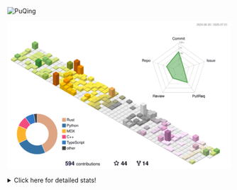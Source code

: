 ![PuQing](https://user-images.githubusercontent.com/27223114/171565019-9a56fae6-b08b-421f-99db-7e830da42371.png)

![](./profile-3d-contrib/profile-season-animate.svg)

<details>
<summary>Click here for detailed stats!</summary>

<!--START_SECTION:waka-->
![Lines of code](https://img.shields.io/badge/From%20Hello%20World%20I%27ve%20Written-1.9%20million%20lines%20of%20code-blue)

**🐱 My GitHub Data** 

> 📦 448.0 kB Used in GitHub's Storage 
 > 
> 🏆 238 Contributions in the Year 2025
 > 
> 🚫 Not Opted to Hire
 > 
> 📜 40 Public Repositories 
 > 
> 🔑 34 Private Repositories 
 > 
**I'm an Early 🐤** 

```text
🌞 Morning                767 commits         ██░░░░░░░░░░░░░░░░░░░░░░░   09.11 % 
🌆 Daytime                3619 commits        ███████████░░░░░░░░░░░░░░   43.01 % 
🌃 Evening                1936 commits        ██████░░░░░░░░░░░░░░░░░░░   23.01 % 
🌙 Night                  2093 commits        ██████░░░░░░░░░░░░░░░░░░░   24.87 % 
```


📊 **This Week I Spent My Time On** 

```text
💬 Programming Languages: 
Surfing                  17 hrs 10 mins      ██████████░░░░░░░░░░░░░░░   41.65 % 
Python                   6 hrs 44 mins       ████░░░░░░░░░░░░░░░░░░░░░   16.35 % 
Swift                    5 hrs 3 mins        ███░░░░░░░░░░░░░░░░░░░░░░   12.25 % 
ShellSession             4 hrs 24 mins       ███░░░░░░░░░░░░░░░░░░░░░░   10.69 % 
Chat                     3 hrs 13 mins       ██░░░░░░░░░░░░░░░░░░░░░░░   07.82 % 

🔥 Editors: 
Arc                      17 hrs 10 mins      ██████████░░░░░░░░░░░░░░░   41.65 % 
VS Code                  8 hrs 52 mins       █████░░░░░░░░░░░░░░░░░░░░   21.52 % 
Xcode                    5 hrs 28 mins       ███░░░░░░░░░░░░░░░░░░░░░░   13.27 % 
Ghostty                  4 hrs 27 mins       ███░░░░░░░░░░░░░░░░░░░░░░   10.82 % 
Telegram                 1 hr 39 mins        █░░░░░░░░░░░░░░░░░░░░░░░░   04.02 % 

💻 Operating System: 
Mac                      33 hrs 56 mins      █████████████████████░░░░   82.31 % 
Linux                    4 hrs 25 mins       ███░░░░░░░░░░░░░░░░░░░░░░   10.71 % 
WSL                      2 hrs 49 mins       ██░░░░░░░░░░░░░░░░░░░░░░░   06.84 % 
Windows                  3 mins              ░░░░░░░░░░░░░░░░░░░░░░░░░   00.13 % 
```


<!--END_SECTION:waka-->
</details>

